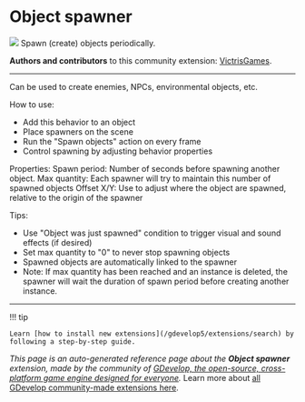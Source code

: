 # Object spawner

<img src="https://resources.gdevelop-app.com/assets/Icons/plus-one.svg" class="extension-icon"></img>
Spawn (create) objects periodically.

**Authors and contributors** to this community extension: [VictrisGames](https://gd.games/VictrisGames).

---

Can be used to create enemies, NPCs, environmental objects, etc.

How to use:
- Add this behavior to an object
- Place spawners on the scene 
- Run the "Spawn objects" action on every frame
- Control spawning by adjusting behavior properties

Properties:
Spawn period:  Number of seconds before spawning another object.
Max quantity:  Each spawner will try to maintain this number of spawned objects
Offset X/Y:  Use to adjust where the object are spawned, relative to the origin of the spawner

Tips:
- Use "Object was just spawned" condition to trigger visual and sound effects (if desired)
- Set max quantity to "0" to never stop spawning objects
- Spawned objects are automatically linked to the spawner
- Note:  If max quantity has been reached and an instance is deleted, the spawner will wait the duration of spawn period before creating another instance.

---

!!! tip

    Learn [how to install new extensions](/gdevelop5/extensions/search) by following a step-by-step guide.

*This page is an auto-generated reference page about the **Object spawner** extension, made by the community of [GDevelop, the open-source, cross-platform game engine designed for everyone](https://gdevelop.io/).* Learn more about [all GDevelop community-made extensions here](/gdevelop5/extensions).